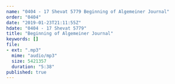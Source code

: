 ```yaml
---
name: "0404 - 17 Shevat 5779 Beginning of Algemeiner Journal"
order: "0404"
date: "2019-01-23T21:11:55Z"
hdate: "0404 - 17 Shevat 5779"
title: "Beginning of Algemeiner Journal"
keywords: []
file:
- ext: ".mp3"
  mime: "audio/mp3"
  size: 5421357
  duration: "5:38"
published: true
---
```

